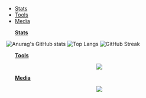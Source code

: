 <head>
  <meta charset="UTF-8">
</head>
<body>
  <ul><li><a href="#Stats"> Stats </a></li>
    <li><a href="#Tools"> Tools </a></li>
    <li><a href="#Media"> Media </a></li>
  </ul>
</body>
  <ul><p id="Stats"><strong><u> Stats </u></strong></p></ul>

![Anurag's GitHub stats](https://github-readme-stats.vercel.app/api?username=zvillon&show_icons=true&theme=radical)
![Top Langs](https://github-readme-stats.vercel.app/api/top-langs/?username=zvillon&langs_count=8&theme=radical)
![GitHub Streak](http://github-readme-streak-stats.herokuapp.com/?user=zvillon&theme=radical)

  <ul><p id="Tools"><strong><u> Tools </u></strong</p></ul>
  
  <p align="center">
    <a href="https://skillicons.dev">
      <img src="https://skillicons.dev/icons?i=git,c,cpp,angular,html,css,ts" />
    </a>
  </p>
  <ul><p id="Media"><strong><u> Media </u></strong</p></ul>
    
    
  <p align="center">
    <a href="https://www.linkedin.com/in/villon-zhang/">
      <img src="https://skillicons.dev/icons?i=linkedin" />
    </a>
   </p>

